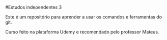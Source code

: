 #Estudos independentes 3

Este é um repositório para aprender a usar os comandos e ferramentas do git.

Curso feito na plataforma Udemy e recomendado pelo professor Mateus.
